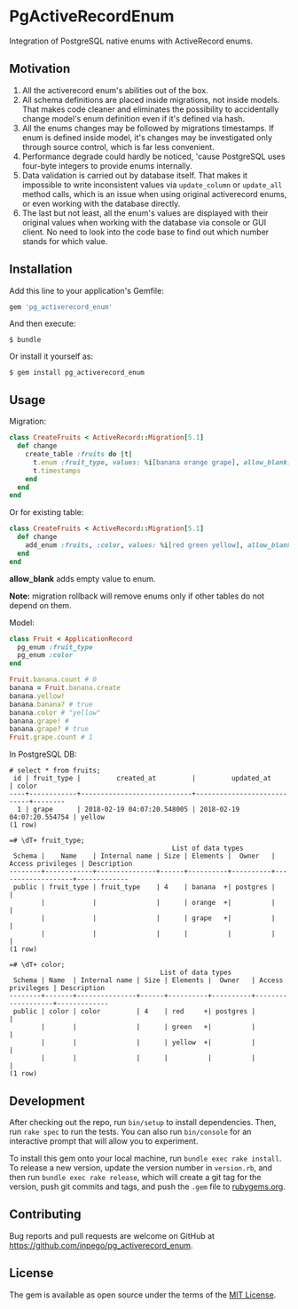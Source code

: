 # PgActiveRecordEnum

Integration of PostgreSQL native enums with ActiveRecord enums.

## Motivation

1.	All the activerecord enum's abilities out of the box.
2.	All schema definitions are placed inside migrations, not inside models. That makes code cleaner and eliminates the possibility to accidentally change model's enum definition even if it's defined via hash.
3.	All the enums changes may be followed by migrations timestamps. If enum is defined inside model, it's changes may be investigated only through source control, which is far less convenient.
4.	Performance degrade could hardly be noticed, 'cause PostgreSQL uses four-byte integers to provide enums internally.
5.	Data validation is carried out by database itself. That makes it impossible to write inconsistent values via `update_column` or `update_all` method calls, which is an issue when using original activerecord enums, or even working with the database directly.
6.	The last but not least, all the enum's values are displayed with their original values when working with the database via console or GUI client. No need to look into the code base to find out which number stands for which value.


## Installation

Add this line to your application's Gemfile:

```ruby
gem 'pg_activerecord_enum'
```

And then execute:

    $ bundle

Or install it yourself as:

    $ gem install pg_activerecord_enum

## Usage

Migration:

```ruby
class CreateFruits < ActiveRecord::Migration[5.1]
  def change
    create_table :fruits do |t|
      t.enum :fruit_type, values: %i[banana orange grape], allow_blank: true
      t.timestamps
    end
  end
end
```

Or for existing table:

```ruby
class CreateFruits < ActiveRecord::Migration[5.1]
  def change
    add_enum :fruits, :color, values: %i[red green yellow], allow_blank: true
  end
end
```

**allow_blank** adds empty value to enum.

**Note:** migration rollback will remove enums only if other tables do not depend on them.

Model:

```ruby
class Fruit < ApplicationRecord
  pg_enum :fruit_type
  pg_enum :color
end
```

```ruby
Fruit.banana.count # 0
banana = Fruit.banana.create
banana.yellow!
banana.banana? # true
banana.color # "yellow"
banana.grape! #
banana.grape? # true
Fruit.grape.count # 1
```

In PostgreSQL DB:
```
# select * from fruits;
 id | fruit_type |         created_at         |         updated_at         | color  
----+------------+----------------------------+----------------------------+--------
  1 | grape      | 2018-02-19 04:07:20.548005 | 2018-02-19 04:07:20.554754 | yellow
(1 row)

=# \dT+ fruit_type;
                                         List of data types
 Schema |    Name    | Internal name | Size | Elements |  Owner   | Access privileges | Description 
--------+------------+---------------+------+----------+----------+-------------------+-------------
 public | fruit_type | fruit_type    | 4    | banana  +| postgres |                   | 
        |            |               |      | orange  +|          |                   | 
        |            |               |      | grape   +|          |                   | 
        |            |               |      |          |          |                   | 
(1 row)

=# \dT+ color;
                                      List of data types
 Schema | Name  | Internal name | Size | Elements |  Owner   | Access privileges | Description 
--------+-------+---------------+------+----------+----------+-------------------+-------------
 public | color | color         | 4    | red     +| postgres |                   | 
        |       |               |      | green   +|          |                   | 
        |       |               |      | yellow  +|          |                   | 
        |       |               |      |          |          |                   | 
(1 row)
```

## Development

After checking out the repo, run `bin/setup` to install dependencies. Then, run `rake spec` to run the tests. You can also run `bin/console` for an interactive prompt that will allow you to experiment.

To install this gem onto your local machine, run `bundle exec rake install`. To release a new version, update the version number in `version.rb`, and then run `bundle exec rake release`, which will create a git tag for the version, push git commits and tags, and push the `.gem` file to [rubygems.org](https://rubygems.org).

## Contributing

Bug reports and pull requests are welcome on GitHub at https://github.com/inpego/pg_activerecord_enum.

## License

The gem is available as open source under the terms of the [MIT License](https://opensource.org/licenses/MIT).
